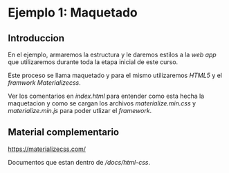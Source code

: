 # Ejemplo 1: Maquetado

## Introduccion

En el ejemplo, armaremos la estructura y le daremos estilos a la _web app_ que utilizaremos durante toda la etapa inicial de este curso.

Este proceso se llama maquetado y para el mismo utilizaremos _HTML5_ y el _framwork Materializecss_.

Ver los comentarios en _index.html_ para entender como esta hecha la maquetacion y como se cargan los archivos _materialize.min.css_ y _materialize.min.js_ para poder utlizar el _framework_.

## Material complementario

https://materializecss.com/

Documentos que estan dentro de _/docs/html-css_.

